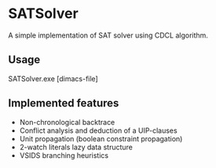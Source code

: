 # SATSolver

A simple implementation of SAT solver using CDCL algorithm.

## Usage
SATSolver.exe [dimacs-file]

## Implemented features
* Non-chronological backtrace
* Conflict analysis and deduction of a UIP-clauses
* Unit propagation (boolean constraint propagation)
* 2-watch literals lazy data structure
* VSIDS branching heuristics
